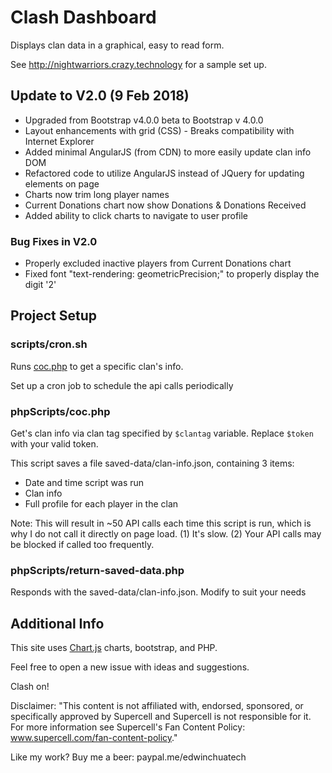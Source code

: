 # Clash Dashboard

Displays clan data in a graphical, easy to read form.

See http://nightwarriors.crazy.technology for a sample set up.

## Update to V2.0 (9 Feb 2018)
 - Upgraded from Bootstrap v4.0.0 beta to Bootstrap v 4.0.0
 - Layout enhancements with grid (CSS) - Breaks compatibility with Internet Explorer
 - Added minimal AngularJS (from CDN) to more easily update clan info DOM
 - Refactored code to utilize AngularJS instead of JQuery for updating elements on page
 - Charts now trim long player names
 - Current Donations chart now show Donations & Donations Received
 - Added ability to click charts to navigate to user profile

### Bug Fixes in V2.0
 - Properly excluded inactive players from Current Donations chart
 - Fixed font "text-rendering: geometricPrecision;" to properly display the digit '2'

## Project Setup

### scripts/cron.sh 
Runs [coc.php](https://github.com/EdwinChua/clash/blob/master/phpScripts/coc.php) to get a specific clan's info.

Set up a cron job to schedule the api calls periodically

### phpScripts/coc.php
Get's clan info via clan tag specified by `$clantag` variable. Replace `$token` with your valid token. 

This script saves a file saved-data/clan-info.json, containing 3 items:
 - Date and time script was run
 - Clan info
 - Full profile for each player in the clan

Note: This will result in ~50 API calls each time this script is run, which is why I do not call it directly on page load. 
 (1) It's slow. 
 (2) Your API calls may be blocked if called too frequently.

### phpScripts/return-saved-data.php
Responds with the saved-data/clan-info.json. Modify to suit your needs

## Additional Info

This site uses [Chart.js](http://www.chartjs.org) charts, bootstrap, and PHP.

Feel free to open a new issue with ideas and suggestions.

Clash on!

Disclaimer: "This content is not affiliated with, endorsed, sponsored, or specifically approved by Supercell and Supercell is not responsible for it. For more information see Supercell's Fan Content Policy: www.supercell.com/fan-content-policy."

Like my work? Buy me a beer: paypal.me/edwinchuatech
